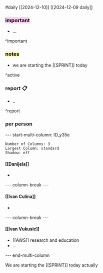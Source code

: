 #daily
[[2024-12-10]]
[[2024-12-09 daily]]

### <mark style="background: #FFB8EBA6;">important</mark>
- ...

^important

### <mark style="background: #FFF3A3A6;">notes</mark>
- we are starting the [[SPRINT]] today

^active

### report 📋
- ..

^report

### per person

--- start-multi-column: ID_y35e
```column-settings
Number of Columns: 3
Largest Column: standard
Shadow: off 
```

#### [[Danijela]]
- 

--- column-break ---

#### [[Ivan Culina]]
- 

--- column-break ---

#### [[Ivan Vukusic]]
- [[AWS]] research and education
- ...

--- end-multi-column

We are starting the [[SPRINT]] today actually

